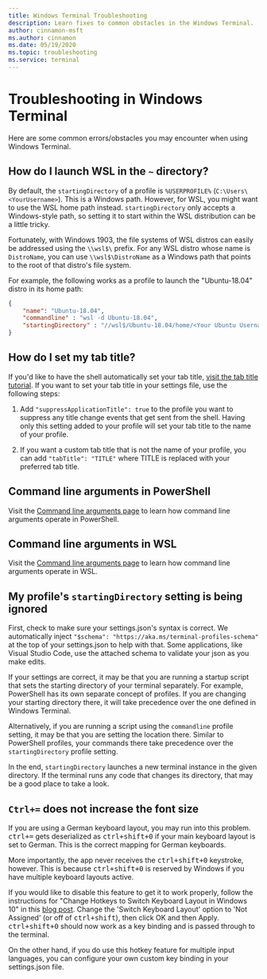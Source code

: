 ```yaml
---
title: Windows Terminal Troubleshooting
description: Learn fixes to common obstacles in the Windows Terminal.
author: cinnamon-msft
ms.author: cinnamon
ms.date: 05/19/2020
ms.topic: troubleshooting
ms.service: terminal
---
```


# Troubleshooting in Windows Terminal

Here are some common errors/obstacles you may encounter when using Windows Terminal.

## How do I launch WSL in the `~` directory?

By default, the `startingDirectory` of a profile is `%USERPROFILE%` (`C:\Users\<YourUsername>`). This is a Windows path. However, for WSL, you might want to use the WSL home path instead. `startingDirectory` only accepts a Windows-style path, so setting it to start within the WSL distribution can be a little tricky.

Fortunately, with Windows 1903, the file systems of WSL distros can easily be addressed using the `\\wsl$\` prefix. For any WSL distro whose name is `DistroName`, you can use `\\wsl$\DistroName` as a Windows path that points to the root of that distro's file system.

For example, the following works as a profile to launch the "Ubuntu-18.04" distro in its home path:

```json
{
    "name": "Ubuntu-18.04",
    "commandline" : "wsl -d Ubuntu-18.04",
    "startingDirectory" : "//wsl$/Ubuntu-18.04/home/<Your Ubuntu Username>",
}
```

## How do I set my tab title?

If you'd like to have the shell automatically set your tab title, [visit the tab title tutorial](./tutorials/tab-title.md). If you want to set your tab title in your settings file, use the following steps:

1. Add `"suppressApplicationTitle": true` to the profile you want to suppress any title change events that get sent from the shell. Having only this setting added to your profile will set your tab title to the name of your profile.

2. If you want a custom tab title that is not the name of your profile, you can add `"tabTitle": "TITLE"` where TITLE is replaced with your preferred tab title.

## Command line arguments in PowerShell

Visit the [Command line arguments page](./command-line-arguments.md) to learn how command line arguments operate in PowerShell.

## Command line arguments in WSL

Visit the [Command line arguments page](./command-line-arguments.md) to learn how command line arguments operate in WSL.

## My profile's `startingDirectory` setting is being ignored

First, check to make sure your settings.json's syntax is correct. We automatically inject `"$schema": "https://aka.ms/terminal-profiles-schema"` at the top of your settings.json to help with that. Some applications, like Visual Studio Code, use the attached schema to validate your json as you make edits.

If your settings are correct, it may be that you are running a startup script that sets the starting directory of your terminal separately. For example, PowerShell has its own separate concept of profiles. If you are changing your starting directory there, it will take precedence over the one defined in Windows Terminal.

Alternatively, if you are running a script using the `commandline` profile setting, it may be that you are setting the location there. Similar to PowerShell profiles, your commands there take precedence over the `startingDirectory` profile setting.

In the end, `startingDirectory` launches a new terminal instance in the given directory. If the terminal runs any code that changes its directory, that may be a good place to take a look.

## `Ctrl+=` does not increase the font size

If you are using a German keyboard layout, you may run into this problem. <kbd>ctrl+=</kbd> gets deserialized as <kbd>ctrl+shift+0</kbd> if your main keyboard layout is set to German. This is the correct mapping for German keyboards.

More importantly, the app never receives the <kbd>ctrl+shift+0</kbd> keystroke, however. This is because <kbd>ctrl+shift+0</kbd> is reserved by Windows if you have multiple keyboard layouts active.

If you would like to disable this feature to get it to work properly, follow the instructions for "Change Hotkeys to Switch Keyboard Layout in Windows 10" in this [blog post](https://winaero.com/blog/change-hotkeys-switch-keyboard-layout-windows-10/).
Change the 'Switch Keyboard Layout' option to 'Not Assigned' (or off of <kbd>ctrl+shift</kbd>), then click OK and then Apply. <kbd>ctrl+shift+0</kbd> should now work as a key binding and is passed through to the terminal.

On the other hand, if you do use this hotkey feature for multiple input languages, you can configure your own custom key binding in your settings.json file.
